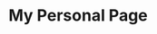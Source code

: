 My Personal Page
=================

<!-- [A brief HTML, CSS, JS Curriculum vitae.](https://brodevhood.firebaseapp.com/) -->

